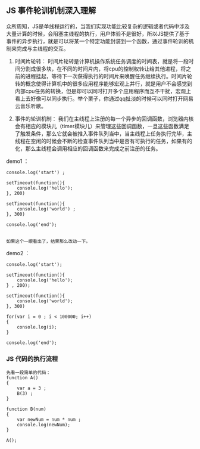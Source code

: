 ## JS 事件轮训机制深入理解

众所周知，JS是单线程运行的，当我们实现功能比较复杂的逻辑或者代码中涉及大量计算的时候，会阻塞主线程的执行，用户体验不是很好，所以JS提供了基于事件的异步执行，就是可以将某一个特定功能封装到一个函数，通过事件轮训的机制来完成与主线程的交互。

1. 时间片轮转：
	时间片轮转是计算机操作系统任务调度的时间表，就是将一段时间分割成很多块，在不同的时间片内，将cpu的控制权转让给其他进程，将之前的进程挂起，等待下一次获得执行的时间片来唤醒任务继续执行。时间片轮转的概念使得计算机中的很多应用程序能够宏观上并行，就是用户不会感觉到内部cpu任务的转换，但是却可以同时打开多个应用程序而互不干扰，宏观上看上去好像可以同步执行。举个栗子，你通过qq扯淡的时候可以同时打开网易云音乐听歌。

2. 事件的轮训机制：
	我们在主线程上注册的每一个异步的回调函数，浏览器内核会有相应的模块儿（timer模块儿）来管理这些回调函数，一旦这些函数满足了触发条件，那么它就会被推入事件队列当中，当主线程上任务执行完毕，主线程在空闲的时候会不断的检查事件队列当中是否有可执行的任务，如果有的化，那么主线程会调用相应的回调函数来完成之前注册的任务。

demo1 ： 

	console.log('start') ;

	setTimeout(function(){
		console.log('hello');
	}, 200)

	setTimeout(function(){
		console.log('world') ;
	}, 300)

	console.log('end');


	如果这个一眼看出了，结果那么改动一下。

demo2 ：
	
	console.log('start');

	setTimeout(function(){
		console.log('hello');
	} , 200);
	
	setTimeout(function(){
		console.log('world');
	}, 300)

	for(var i = 0 ; i < 100000; i++)
	{
		console.log(i);
	}

	console.log('end');

	
### JS 代码的执行流程

	先看一段简单的代码：
	function A()
	{
		var a = 3 ;
		B(3) ;
	}	

	function B(num)
	{
		var newNum = num * num ;
		console.log(newNum);
	}

	A();